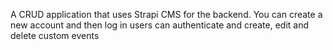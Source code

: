 A CRUD application that uses Strapi CMS for the backend.
You can create a new account and then log in users can authenticate and create, edit and delete custom events
